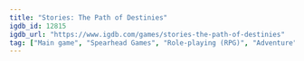 ```yaml
---
title: "Stories: The Path of Destinies"
igdb_id: 12815
igdb_url: "https://www.igdb.com/games/stories-the-path-of-destinies"
tag: ["Main game", "Spearhead Games", "Role-playing (RPG)", "Adventure", "Indie", "Single player", "Bird view / Isometric", "Action", "Fantasy"]
---
```

